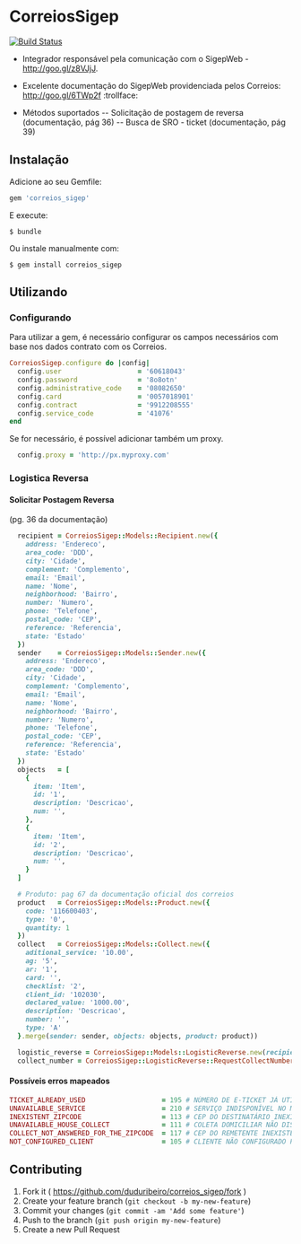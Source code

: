 CorreiosSigep
=============

[![Build Status](https://travis-ci.org/duduribeiro/correios_sigep.svg?branch=master)](https://travis-ci.org/duduribeiro/correios_sigep)

- Integrador responsável pela comunicação com o SigepWeb - http://goo.gl/z8VJjJ.
- Excelente documentação do SigepWeb providenciada pelos Correios: http://goo.gl/6TWp2f :trollface:

- Métodos suportados
-- Solicitação de postagem de reversa (documentação, pág 36)
-- Busca de SRO - ticket (documentação, pág 39)

## Instalação

Adicione ao seu Gemfile:

```ruby
gem 'correios_sigep'
```

E execute:

    $ bundle

Ou instale manualmente com:

    $ gem install correios_sigep

## Utilizando

### Configurando
Para utilizar a gem, é necessário configurar os campos necessários com base nos dados contrato com os Correios.

```ruby
CorreiosSigep.configure do |config|
  config.user                   = '60618043'
  config.password               = '8o8otn'
  config.administrative_code    = '08082650'
  config.card                   = '0057018901'
  config.contract               = '9912208555'
  config.service_code           = '41076'
end
```

Se for necessário, é possível adicionar também um proxy.

```ruby
  config.proxy = 'http://px.myproxy.com'
```

### Logistica Reversa

#### Solicitar Postagem Reversa
(pg. 36 da documentação)

```ruby
  recipient = CorreiosSigep::Models::Recipient.new({
    address: 'Endereco',
    area_code: 'DDD',
    city: 'Cidade',
    complement: 'Complemento',
    email: 'Email',
    name: 'Nome',
    neighborhood: 'Bairro',
    number: 'Numero',
    phone: 'Telefone',
    postal_code: 'CEP',
    reference: 'Referencia',
    state: 'Estado'
  })
  sender    = CorreiosSigep::Models::Sender.new({
    address: 'Endereco',
    area_code: 'DDD',
    city: 'Cidade',
    complement: 'Complemento',
    email: 'Email',
    name: 'Nome',
    neighborhood: 'Bairro',
    number: 'Numero',
    phone: 'Telefone',
    postal_code: 'CEP',
    reference: 'Referencia',
    state: 'Estado'
  })
  objects   = [
    {
      item: 'Item',
      id: '1',
      description: 'Descricao',
      num: '',
    },
    {
      item: 'Item',
      id: '2',
      description: 'Descricao',
      num: '',
    }
  ]

  # Produto: pag 67 da documentação oficial dos correios
  product   = CorreiosSigep::Models::Product.new({
    code: '116600403',
    type: '0',
    quantity: 1
  })
  collect   = CorreiosSigep::Models::Collect.new({
    aditional_service: '10.00',
    ag: '5',
    ar: '1',
    card: '',
    checklist: '2',
    client_id: '102030',
    declared_value: '1000.00',
    description: 'Descricao',
    number: '',
    type: 'A'
  }.merge(sender: sender, objects: objects, product: product))

  logistic_reverse = CorreiosSigep::Models::LogisticReverse.new(recipient: recipient, collect: collect)
  collect_number = CorreiosSigep::LogisticReverse::RequestCollectNumber.new(logistic_reverse).process

```

#### Possíveis erros mapeados
```ruby
TICKET_ALREADY_USED                   = 195 # NÚMERO DE E-TICKET JÁ UTILIZA
UNAVAILABLE_SERVICE                   = 210 # SERVIÇO INDISPONÍVEL NO MOMENTO
INEXISTENT_ZIPCODE                    = 113 # CEP DO DESTINATÁRIO INEXISTENTE
UNAVAILABLE_HOUSE_COLLECT             = 111 # COLETA DOMICILIAR NÃO DISPONÍVEL PARA O SERVIÇO SEDEX 10
COLLECT_NOT_ANSWERED_FOR_THE_ZIPCODE  = 117 # CEP DO REMETENTE INEXISTENTE
NOT_CONFIGURED_CLIENT                 = 105 # CLIENTE NÃO CONFIGURADO PARA USAR O SISTEMA
```

## Contributing

1. Fork it ( https://github.com/duduribeiro/correios_sigep/fork )
2. Create your feature branch (`git checkout -b my-new-feature`)
3. Commit your changes (`git commit -am 'Add some feature'`)
4. Push to the branch (`git push origin my-new-feature`)
5. Create a new Pull Request
